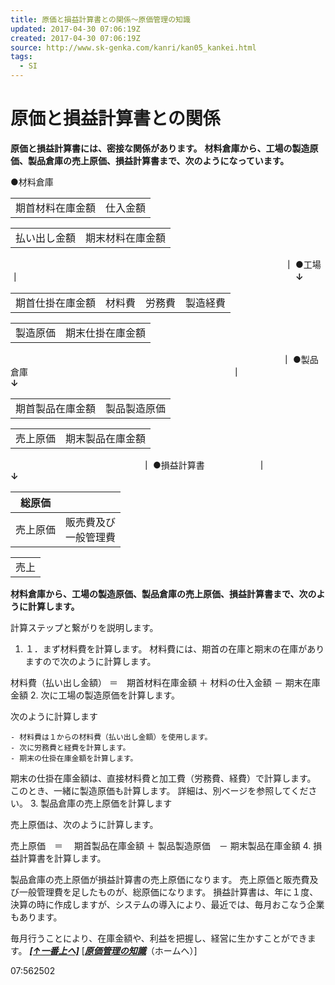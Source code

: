 ```yaml
---
title: 原価と損益計算書との関係～原価管理の知識
updated: 2017-04-30 07:06:19Z
created: 2017-04-30 07:06:19Z
source: http://www.sk-genka.com/kanri/kan05_kankei.html
tags:
  - SI
---
```


# 原価と損益計算書との関係

 **原価と損益計算書には、密接な関係があります。**
 **材料倉庫から、工場の製造原価、製品倉庫の売上原価、損益計算書まで、次のようになっています。**

●材料倉庫

|     |     |
| --- | --- |
| 期首材料在庫金額 | 仕入金額 |

|     |     |
| --- | --- |
| 払い出し金額 | 期末材料在庫金額 |

　　　　　　　　　　　　　　　　　　　　　　　　　　　　　　　 **｜**
●工場　　　　　　　　　　　　　　　　　　　　　　　　　　　**｜**
　　　　　　　　　　　　　　　　　　　　　　　　　　　　　　　 **↓**

|     |     |     |     |
| --- | --- | --- | --- |
| 期首仕掛在庫金額 | 材料費 | 労務費 | 製造経費 |

|     |     |
| --- | --- |
| 製造原価 | 期末仕掛在庫金額 |

　　　　　　　　　　　　　　　　　　　　　　　　　　　　　　　**｜**
●製品倉庫　　　　　　　　　　　　　　　　　　　　　　　 **｜**
　　　　　　　　　　　　　　　　　　　　　　　　　　　　　　　**↓**

|     |     |
| --- | --- |
| 期首製品在庫金額 | 製品製造原価 |

|     |     |
| --- | --- |
| 売上原価 | 期末製品在庫金額 |

　　　　　　　　　　　　　　　**｜**
●損益計算書　　　　　　**｜**
　　　　　　　　　　　　　　　**↓**

| 総原価 |     |
| --- | --- |
| 売上原価 | 販売費及び<br>一般管理費 | 営業利益 |

|     |
| --- |
| 売上  |

 **材料倉庫から、工場の製造原価、製品倉庫の売上原価、損益計算書まで、次のように計算します。**

計算ステップと繋がりを説明します。

1. １．まず材料費を計算します。
材料費には、期首の在庫と期末の在庫がありますので次のように計算します。

材料費（払い出し金額） ＝　期首材料在庫金額 ＋ 材料の仕入金額 － 期末在庫金額
2. 次に工場の製造原価を計算します。

次のように計算します

    - 材料費は１からの材料費（払い出し金額）を使用します。
    - 次に労務費と経費を計算します。
    - 期末の仕掛在庫金額を計算します。

期末の仕掛在庫金額は、直接材料費と加工費（労務費、経費）で計算します。
このとき、一緒に製造原価も計算します。
詳細は、別ベージを参照してください。
3. 製品倉庫の売上原価を計算します

売上原価は、次のように計算します。

売上原価　＝　 期首製品在庫金額 ＋ 製品製造原価　－ 期末製品在庫金額
4. 損益計算書を計算します。

製品倉庫の売上原価が損益計算書の売上原価になります。
売上原価と販売費及び一般管理費を足したものが、総原価になります。
損益計算書は、年に１度、決算の時に作成しますが、システムの導入により、最近では、毎月おこなう企業もあります。

毎月行うことにより、在庫金額や、利益を把握し、経営に生かすことができます。
[***[↑一番上へ]***](http://www.sk-genka.com/kanri/kan05_kankei.html#name0)
[[***原価管理の知識***](http://www.sk-genka.com/index.html)（ホームへ）]

07:562502